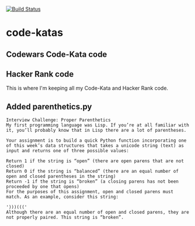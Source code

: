 [![Build Status](https://travis-ci.org/crashtack/code-katas.svg?branch=codewars)](https://travis-ci.org/crashtack/code-katas)

# code-katas
## Codewars Code-Kata code
## Hacker Rank code

This is where I'm keeping all my Code-Kata and Hacker Rank code.


## Added parenthetics.py
    Interview Challenge: Proper Parenthetics
    My first programming language was Lisp. If you’re at all familiar with it, you’ll probably know that in Lisp there are a lot of parentheses.

    Your assignment is to build a quick Python function incorporating one of this week’s data structures that takes a unicode string (text) as input and returns one of three possible values:

    Return 1 if the string is “open” (there are open parens that are not closed)
    Return 0 if the string is “balanced” (there are an equal number of open and closed parentheses in the string)
    Return -1 if the string is “broken” (a closing parens has not been proceeded by one that opens)
    For the purposes of this assignment, open and closed parens must match. As an example, consider this string:

    ')))((('
    Although there are an equal number of open and closed parens, they are not properly paired. This string is “broken”.
